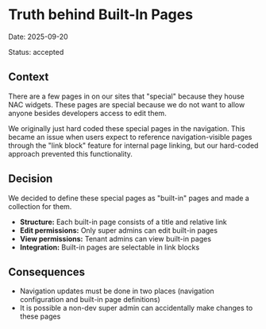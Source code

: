 # Truth behind Built-In Pages

Date: 2025-09-20

Status: accepted

## Context
There are a few pages in on our sites that "special" because they house NAC widgets. These pages are special because we do not want to allow anyone besides developers access to edit them.

We originally just hard coded these special pages in the navigation. This became an issue when users expect to reference navigation-visible pages through the "link block" feature for internal page linking, but our hard-coded approach prevented this functionality.


## Decision
We decided to define these special pages as "built-in" pages and made a collection for them.
- **Structure:** Each built-in page consists of a title and relative link
- **Edit permissions:** Only super admins can edit built-in pages
- **View permissions:** Tenant admins can view built-in pages
- **Integration:** Built-in pages are selectable in link blocks


## Consequences
- Navigation updates must be done in two places (navigation configuration and built-in page definitions)
- It is possible a non-dev super admin can accidentally make changes to these pages
